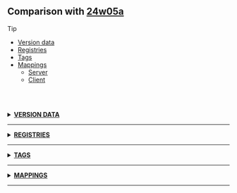 ## Comparison with [24w05a](https://github.com/PixiGeko/Minecraft-generated-data/tree/24w05a)

> [!TIP]
> - [Version data](#version-data)
> - [Registries](#registries)
> - [Tags](#tags)
> - [Mappings](#mappings)
>   - [Server](#server-mappings)
>   - [Client](#client-mappings)

<br/><br/>
<details><summary><b><ins>VERSION DATA</ins></b><a name="version-data"></a></summary>
<br/>
<table><tr><th></th><th align="left">24w05a</th><th>24w05b</th></tr><tr><td>World version</td><td><pre>3809</pre></td><td><pre>3811</pre></td></tr><tr><td>Protocol version</td><td><pre>1073741997</pre></td><td><pre>1073741999</pre></td></tr></table>
</details>
<hr/>
<details><summary><b><ins>REGISTRIES</ins></b><a name="registries"></a></summary>
<br/>
<details>
<summary>
armor_material
</summary>

```diff
- minecraft:chain
+ minecraft:chainmail
```

</details>
</details>
<hr/>
<details><summary><b><ins>TAGS</ins></b><a name="tags"></a></summary>
<br/>
<details>
<summary>
universal_tags/armor_material.json
</summary>

```diff
- minecraft:chain
+ minecraft:chainmail
```

</details>
</details>
<hr/>
<details><summary><b><ins>MAPPINGS</ins></b><a name="mappings"></a></summary>
<br/>
<h2>Server<a name="server-mappings"></a></h2>
<details>
<summary>
Changes
</summary>

```
XXX.protocol.game.ClientboundUpdateMobEffectPacket +1M -1M | +1P -1P
```
```
XXX.minecraft.util.ExtraCodecs +77M -75M | +1P
```
```
XXX.minecraft.util.ExtraCodecs$RecursiveMapCodec +1M -1M | +1P
```

</details>
<details>
<summary>
net.minecraft.network.protocol.game.ClientboundUpdateMobEffectPacket
</summary>

```diff
+ byte getEffectAmplifier()
- int getEffectAmplifier()
```

</details>
<details>
<summary>
net.minecraft.util.ExtraCodecs
</summary>

```diff
+ App lambda$intervalCodec$19(Codec,String,String,RecordCodecBuilder$Instance)
- App lambda$intervalCodec$21(Codec,String,String,RecordCodecBuilder$Instance)
+ App lambda$static$69(RecordCodecBuilder$Instance)
- App lambda$static$71(RecordCodecBuilder$Instance)
+ App lambda$static$75(RecordCodecBuilder$Instance)
- App lambda$static$77(RecordCodecBuilder$Instance)
+ App lambda$static$78(RecordCodecBuilder$Instance)
- App lambda$static$80(RecordCodecBuilder$Instance)
+ BitSet lambda$static$65(LongStream)
- BitSet lambda$static$67(LongStream)
+ Codec lambda$lazyInitializedCodec$48(Supplier,Codec)
- Codec lambda$lazyInitializedCodec$50(Supplier,Codec)
+ DataResult lambda$ensureHomogenous$52(Function,Collection)
- DataResult lambda$ensureHomogenous$54(Function,Collection)
+ DataResult lambda$floatRangeMinExclusiveWithMessage$42(float,float,Function,Float)
- DataResult lambda$floatRangeMinExclusiveWithMessage$44(float,float,Function,Float)
+ DataResult lambda$idResolverCodec$26(Integer)
+ DataResult lambda$idResolverCodec$27(IntFunction,Integer)
- DataResult lambda$idResolverCodec$28(Integer)
- DataResult lambda$idResolverCodec$29(IntFunction,Integer)
+ DataResult lambda$idResolverCodec$29(ToIntFunction,int,Object)
- DataResult lambda$idResolverCodec$31(ToIntFunction,int,Object)
+ DataResult lambda$intervalCodec$16(BiFunction,List)
+ DataResult lambda$intervalCodec$17(BiFunction,List)
- DataResult lambda$intervalCodec$18(BiFunction,List)
- DataResult lambda$intervalCodec$19(BiFunction,List)
+ DataResult lambda$intervalCodec$20(BiFunction,Pair)
+ DataResult lambda$intervalCodec$22(BiFunction,Object)
- DataResult lambda$intervalCodec$22(BiFunction,Pair)
+ DataResult lambda$intervalCodec$23(BiFunction,Either)
- DataResult lambda$intervalCodec$24(BiFunction,Object)
- DataResult lambda$intervalCodec$25(BiFunction,Either)
+ DataResult lambda$intRangeWithMessage$37(int,int,Function,Integer)
- DataResult lambda$intRangeWithMessage$39(int,int,Function,Integer)
+ DataResult lambda$nonEmptyHolderSet$47(HolderSet)
- DataResult lambda$nonEmptyHolderSet$49(HolderSet)
+ DataResult lambda$nonEmptyList$45(List)
- DataResult lambda$nonEmptyList$47(List)
+ DataResult lambda$sizeLimitedString$85(int,int,String)
- DataResult lambda$sizeLimitedString$87(int,int,String)
- DataResult lambda$static$17(Integer)
+ DataResult lambda$static$54(String)
- DataResult lambda$static$56(String)
+ DataResult lambda$static$57(String)
- DataResult lambda$static$61(String)
+ DataResult lambda$static$62(String)
- DataResult lambda$static$64(String)
+ DataResult lambda$static$80(String)
- DataResult lambda$static$84(String)
+ DataResult lambda$static$87(String)
- DataResult lambda$static$89(String)
+ DataResult lambda$stringResolverCodec$31(String)
+ DataResult lambda$stringResolverCodec$32(Function,String)
- DataResult lambda$stringResolverCodec$33(String)
- DataResult lambda$stringResolverCodec$34(Function,String)
+ DataResult lambda$stringResolverCodec$34(Object)
+ DataResult lambda$stringResolverCodec$35(Function,Object)
- DataResult lambda$stringResolverCodec$36(Object)
- DataResult lambda$stringResolverCodec$37(Function,Object)
+ DataResult lambda$temporalCodec$55(DateTimeFormatter,String)
- DataResult lambda$temporalCodec$57(DateTimeFormatter,String)
+ Either lambda$intervalCodec$24(Function,Function,Object)
- Either lambda$intervalCodec$26(Function,Function,Object)
+ Either lambda$static$74(PropertyMap)
- Either lambda$static$76(PropertyMap)
+ ExtraCodecs$TagOrElementLocation lambda$static$60(ResourceLocation)
+ ExtraCodecs$TagOrElementLocation lambda$static$61(ResourceLocation)
- ExtraCodecs$TagOrElementLocation lambda$static$62(ResourceLocation)
- ExtraCodecs$TagOrElementLocation lambda$static$63(ResourceLocation)
+ GameProfile lambda$static$77(GameProfile,PropertyMap)
- GameProfile lambda$static$79(GameProfile,PropertyMap)
+ List lambda$intervalCodec$18(Function,Function,Object)
- List lambda$intervalCodec$20(Function,Function,Object)
+ LongStream lambda$static$66(BitSet)
- LongStream lambda$static$68(BitSet)
+ MapCodec recursiveMap(Function)
- MapCodec recursiveMap(String,Function)
+ Object lambda$strictOptionalField$49(Object,Optional)
- Object lambda$strictOptionalField$51(Object,Optional)
+ Object lambda$withAlternative$88(Object)
+ Object lambda$withAlternative$89(Object)
+ Object lambda$withAlternative$90(Either)
- Object lambda$withAlternative$90(Object)
- Object lambda$withAlternative$92(Either)
+ Object lambda$withAlternative$92(Function,Either)
- Object lambda$withAlternative$93(Object)
- Object lambda$withAlternative$94(Function,Either)
+ Optional lambda$static$64(OptionalLong)
- Optional lambda$static$66(OptionalLong)
+ Optional lambda$static$67(Property)
- Optional lambda$static$69(Property)
+ Optional lambda$strictOptionalField$50(Object,Object)
- Optional lambda$strictOptionalField$52(Object,Object)
+ OptionalLong lambda$static$63(Optional)
- OptionalLong lambda$static$65(Optional)
+ Pair lambda$intervalCodec$21(Function,Function,Object)
- Pair lambda$intervalCodec$23(Function,Function,Object)
+ Property lambda$static$68(String,String,Optional)
- Property lambda$static$70(String,String,Optional)
+ PropertyMap lambda$static$73(Either)
- PropertyMap lambda$static$75(Either)
+ String lambda$ensureHomogenous$51(Object,Object,Object)
- String lambda$ensureHomogenous$53(Object,Object,Object)
+ String lambda$floatRangeMinExclusiveWithMessage$41(Function,Float)
- String lambda$floatRangeMinExclusiveWithMessage$43(Function,Float)
+ String lambda$idResolverCodec$25(Integer)
- String lambda$idResolverCodec$27(Integer)
+ String lambda$idResolverCodec$28(Object)
- String lambda$idResolverCodec$30(Object)
+ String lambda$intRange$40(int,int,Integer)
- String lambda$intRange$42(int,int,Integer)
+ String lambda$intRangeWithMessage$36(Function,Integer)
- String lambda$intRangeWithMessage$38(Function,Integer)
+ String lambda$nonEmptyHolderSet$46()
- String lambda$nonEmptyHolderSet$48()
+ String lambda$nonEmptyList$44()
- String lambda$nonEmptyList$46()
+ String lambda$sizeLimitedString$83(String,int,int,int)
+ String lambda$sizeLimitedString$84(String,int,int,int)
- String lambda$sizeLimitedString$85(String,int,int,int)
- String lambda$sizeLimitedString$86(String,int,int,int)
- String lambda$static$16(Integer)
+ String lambda$static$38(Integer)
+ String lambda$static$39(Integer)
- String lambda$static$40(Integer)
- String lambda$static$41(Integer)
+ String lambda$static$43(Float)
- String lambda$static$45(Float)
+ String lambda$static$53(String,PatternSyntaxException)
- String lambda$static$55(String,PatternSyntaxException)
+ String lambda$static$56()
- String lambda$static$58()
+ String lambda$static$58(byte[])
- String lambda$static$60(byte[])
+ String lambda$static$79()
- String lambda$static$81()
+ String lambda$static$81(String)
- String lambda$static$83(String)
+ String lambda$static$86(String)
- String lambda$static$88(String)
+ String lambda$stringResolverCodec$30(String)
- String lambda$stringResolverCodec$32(String)
+ String lambda$stringResolverCodec$33(Object)
- String lambda$stringResolverCodec$35(Object)
+ void lambda$static$70(PropertyMap,String,List)
+ void lambda$static$71(PropertyMap,Map)
+ void lambda$static$72(PropertyMap,List)
- void lambda$static$72(PropertyMap,String,List)
- void lambda$static$73(PropertyMap,Map)
- void lambda$static$74(PropertyMap,List)
+ void lambda$static$76(GameProfile,String,Property)
- void lambda$static$78(GameProfile,String,Property)
```

</details>
<details>
<summary>
net.minecraft.util.ExtraCodecs$RecursiveMapCodec
</summary>

```diff
+ void <init>(Function)
- void <init>(String,Function)
```

</details>
<h2>Client<a name="client-mappings"></a></h2>
<details>
<summary>
Changes
</summary>

```
XXX.protocol.game.ClientboundUpdateMobEffectPacket +1M -1M | +1P -1P
```
```
XXX.world.effect.MobEffectInstance +2P
```
```
XXX.world.effect.MobEffectInstance$Details -1P
```

</details>
<details>
<summary>
net.minecraft.network.protocol.game.ClientboundUpdateMobEffectPacket
</summary>

```diff
+ byte getEffectAmplifier()
- int getEffectAmplifier()
```

</details>
</details>
<hr/>